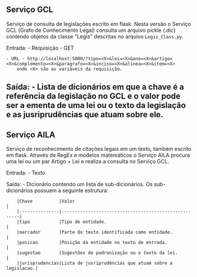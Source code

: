 Serviço GCL
-----------

Serviço de consulta de legislações escrito em flask. Nesta versão o Serviço GCL (Grafo de Conhecimento Legal) consulta um arquivo pickle (.dic)
contendo objetos da classe "Legis" descritas no arquivo `Legis_Class.py`.

Entrada: 
	- Requisição - GET

	- URL - http://localhost:5000/?tipo=<X>&lei=<X>&ano=<X>&artigo=<X>&complemento=<X>&paragrafo=<X>&inciso=<X>&alinea=<X>&item=<X>
		onde <X> são as variáveis da requisição.

Saída:
	- Lista de dicionários em que a chave é a referência da legislação no GCL e o valor pode ser a ementa de uma lei ou o texto da legislação e as jusriprudências que atuam sobre ele.
-----------

Serviço AILA
-----------

Serviço de reconhecimento de citações legais em um texto, também escrito em flask. Através de RegEx e modelos matemáticos o Serviço AILA procura uma lei ou um par Artigo + Lei e
realiza a consulta no Serviço GCL.

Entrada:
	- Texto

Saída:
	- Dicionário contendo um lista de sub-dicionários. Os sub-dicionários possuem a seguinte estrutura:
		
		|Chave          |Valor                                                 |
		|---------------|------------------------------------------------------|
		|tipo           |Tipo de entidade.                                     |
		|marcador       |Parte do texto identificada como entidade.            |
		|posicao        |Posição da entidade no texto de entrada.              |
		|sugestao       |Sugestões de padronização ou o texto da lei.          |
		|jurisprudencias|Lista de jusriprudências que atuam sobre a legislacao.|